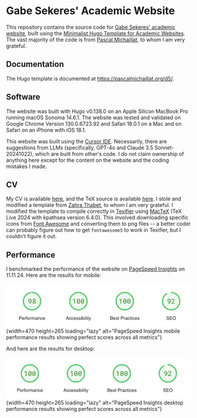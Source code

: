 # Gabe Sekeres' Academic Website

This repository contains the source code for [Gabe Sekeres' academic website](https://gabesekeres.com), built using the [Minimalist Hugo Template for Academic Websites](https://github.com/pmichaillat/hugo-website). The vast majority of the code is from [Pascal Michaillat](https://pascalmichaillat.org/), to whom I am very grateful. 

## Documentation

The Hugo template is documented at https://pascalmichaillat.org/d5/.

## Software

The website was built with Hugo v0.138.0 on an Apple Silicon MacBook Pro running macOS Sonoma 14.6.1. The website was tested and validated on Google Chrome Version 130.0.6723.92 and Safari 18.0.1 on a Mac and on Safari on an iPhone with iOS 18.1.

This website was built using the [Cursor IDE](https://www.cursor.com/). Necessarily, there are suggestions from LLMs (specifically, GPT-4o and Claude 3.5 Sonnet-20241022), which are built from other's code. I do not claim ownership of anything here except for the content on the website and the coding mistakes I made.

## CV

My CV is available [here](cv/gabe_sekeres_cv.pdf), and the TeX source is available [here](cv/gabe_sekeres_cv.tex). I stole and modified a template from [Zahra Thabet](https://zahrathabet.com/), to whom I am very grateful. I modified the template to compile correctly in [Texifier](https://www.texifier.com/) using [MacTeX](https://www.tug.org/mactex/) (TeX Live 2024 with kpathsea version 6.4.0). This involved downloading specific icons from [Font Awesome](https://fontawesome.com/) and converting them to png files -- a better coder can probably figure out how to get `fontawesome5` to work in Texifier, but I couldn't figure it out.


## Performance

I benchmarked the performance of the website on [PageSpeed Insights](https://pagespeed.web.dev/) on 11.11.24. Here are the results for mobile:

![PageSpeed Insights mobile performance score](static/pagespeed/pagespeed_mobile.png "Mobile performance score"){width=470 height=265 loading="lazy" alt="PageSpeed Insights mobile performance results showing perfect scores across all metrics"}

And here are the results for desktop:

![PageSpeed Insights desktop performance score](static/pagespeed/pagespeed_desktop.png "Desktop performance score"){width=470 height=265 loading="lazy" alt="PageSpeed Insights desktop performance results showing perfect scores across all metrics"}
